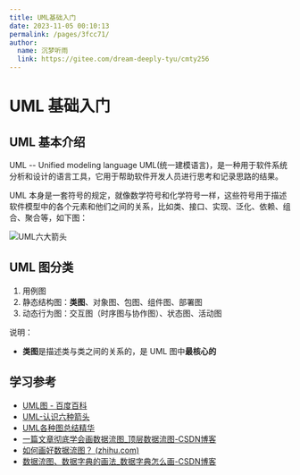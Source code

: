```yaml
---
title: UML基础入门
date: 2023-11-05 00:10:13
permalink: /pages/3fcc71/
author: 
  name: 沉梦听雨
  link: https://gitee.com/dream-deeply-tyu/cmty256
---
```

# UML 基础入门

## UML 基本介绍

UML -- Unified modeling language UML(统一建模语言)，是一种用于软件系统分析和设计的语言工具，它用于帮助软件开发人员进行思考和记录思路的结果。

UML 本身是一套符号的规定，就像数学符号和化学符号一样，这些符号用于描述软件模型中的各个元素和他们之间的关系，比如类、接口、实现、泛化、依赖、组合、聚合等，如下图：

![UML六大箭头](https://cmty256.github.io/picx-images-hosting/basics/UML六大箭头.7sn6cwe709.webp)



## UML 图分类

1. 用例图
2. 静态结构图：**类图**、对象图、包图、组件图、部署图
3. 动态行为图：交互图（时序图与协作图）、状态图、活动图

说明：

- **类图**是描述类与类之间的关系的，是 UML 图中**最核心的**



## 学习参考

- [UML图 - 百度百科](https://baike.baidu.com/item/UML%E5%9B%BE/6963758?fr=aladdin)
- [UML-认识六种箭头](https://blog.csdn.net/qq_25091281/article/details/123801862)
- [UML各种图总结精华](https://zhuanlan.zhihu.com/p/553294482)
- [一篇文章彻底学会画数据流图_顶层数据流图-CSDN博客](https://blog.csdn.net/qq_51808107/article/details/125364018)
- [如何画好数据流图？ (zhihu.com)](https://www.zhihu.com/tardis/zm/art/231863024?source_id=1005)
- [数据流图、数据字典的画法_数据字典怎么画-CSDN博客](https://blog.csdn.net/weixin_43645287/article/details/109380467)